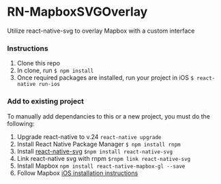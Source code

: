# RN-MapboxSVGOverlay
Utilize react-native-svg to overlay Mapbox with a custom interface

### Instructions

1. Clone this repo
2. In clone, run ```$ npm install```
3. Once required packages are installed, run your project in iOS ```$ react-native run-ios```

### Add to existing project
To manually add dependancies to this or a new project, you must do the following:

1. Upgrade react-native to v.24 ```react-native upgrade```
2. Install React Native Package Manager ``` $ npm install rnpm ```
3. Install [react-native-svg](https://github.com/magicismight/react-native-art-svg) ```$npm install react-native-svg```
4. Link react-native svg with rnpm ```$rnpm link react-native-svg```
5. Install Mapbox ```npm install react-native-mapbox-gl --save```
6. Follow Mapbox [iOS installation instructions](https://github.com/mapbox/react-native-mapbox-gl/blob/master/ios/install.md)
